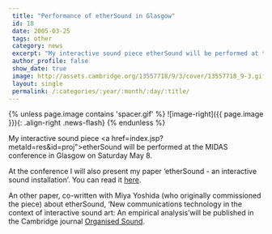 ```yaml
---
 title: "Performance of etherSound in Glasgow"
 id: 18
 date: 2005-03-25
 tags: other
 category: news
 excerpt: "My interactive sound piece etherSound will be performed at the MIDAS conference in Glasgow on Saturday May 8...."
 author_profile: false
 show_date: true
 image: http://assets.cambridge.org/13557718/9/3/cover/13557718_9-3.gif
 layout: single
 permalink: /:categories/:year/:month/:day/:title/
---
```

{% unless page.image contains 'spacer.gif' %}
   ![image-right]({{ page.image }}){: .align-right .news-flash}
{% endunless %}

My interactive sound piece <a href=index.jsp?metaId=res&amp;id=proj">etherSound</a> will be performed at the MIDAS conference in Glasgow on Saturday May 8.



At the conference I will also present my paper &lsquo;etherSound - an interactive sound installation&rsquo;. You can read it <a href="index.jsp?metaId=res&amp;id=doc">here</a>.

An other paper, co-written with Miya Yoshida (who originally commissioned the piece) about etherSound, &lsquo;New communications technology in the context of interactive sound art: An empirical analysis&rsquo;will be published in the Cambridge journal <a href="http://www.cambridge.org/uk/journals/journal_catalogue.asp?historylinks=ALPHA&mnemonic=OSO">Organised Sound</a>. 

